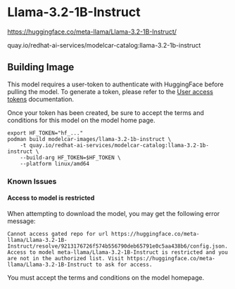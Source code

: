 # Llama-3.2-1B-Instruct

https://huggingface.co/meta-llama/Llama-3.2-1B-Instruct/

quay.io/redhat-ai-services/modelcar-catalog:llama-3.2-1b-instruct

## Building Image

This model requires a user-token to authenticate with HuggingFace before pulling the model.  To generate a token, please refer to the [User access tokens](https://huggingface.co/docs/hub/en/security-tokens) documentation.

Once your token has been created, be sure to accept the terms and conditions for this model on the model home page.

```
export HF_TOKEN="hf_..."
podman build modelcar-images/llama-3.2-1b-instruct \
    -t quay.io/redhat-ai-services/modelcar-catalog:llama-3.2-1b-instruct \
    --build-arg HF_TOKEN=$HF_TOKEN \
    --platform linux/amd64
```

### Known Issues

#### Access to model is restricted

When attempting to download the model, you may get the following error message:

```
Cannot access gated repo for url https://huggingface.co/meta-llama/Llama-3.2-1B-Instruct/resolve/9213176726f574b556790deb65791e0c5aa438b6/config.json.
Access to model meta-llama/Llama-3.2-1B-Instruct is restricted and you are not in the authorized list. Visit https://huggingface.co/meta-llama/Llama-3.2-1B-Instruct to ask for access.
```

You must accept the terms and conditions on the model homepage.
